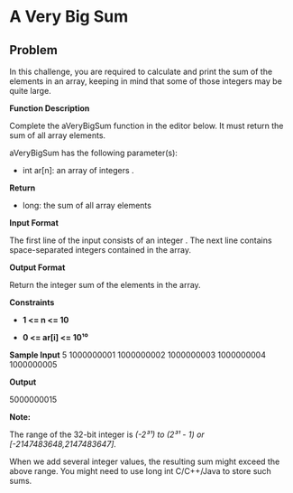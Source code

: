 # A Very Big Sum

## Problem
In this challenge, you are required to calculate and print the sum of the elements in an array, keeping in mind that some of those integers may be quite large.

**Function Description**

Complete the aVeryBigSum function in the editor below. It must return the sum of all array elements.

aVeryBigSum has the following parameter(s):

* int ar[n]: an array of integers .

**Return**

* long: the sum of all array elements

**Input Format**

The first line of the input consists of an integer .
The next line contains  space-separated integers contained in the array.

**Output Format**

Return the integer sum of the elements in the array.

**Constraints**

* **1 <= n <= 10**

* **0 <= ar[i] <= 10¹⁰**

**Sample Input**
5
1000000001 1000000002 1000000003 1000000004 1000000005

**Output**

5000000015

**Note:**

The range of the 32-bit integer is 
*(-2³¹) to (2³¹ - 1) or [-2147483648,2147483647].*

When we add several integer values, the resulting sum might exceed the above range. You might need to use long int C/C++/Java to store such sums.
